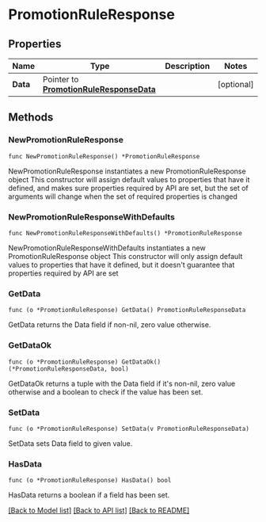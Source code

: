 # PromotionRuleResponse

## Properties

Name | Type | Description | Notes
------------ | ------------- | ------------- | -------------
**Data** | Pointer to [**PromotionRuleResponseData**](PromotionRuleResponseData.md) |  | [optional] 

## Methods

### NewPromotionRuleResponse

`func NewPromotionRuleResponse() *PromotionRuleResponse`

NewPromotionRuleResponse instantiates a new PromotionRuleResponse object
This constructor will assign default values to properties that have it defined,
and makes sure properties required by API are set, but the set of arguments
will change when the set of required properties is changed

### NewPromotionRuleResponseWithDefaults

`func NewPromotionRuleResponseWithDefaults() *PromotionRuleResponse`

NewPromotionRuleResponseWithDefaults instantiates a new PromotionRuleResponse object
This constructor will only assign default values to properties that have it defined,
but it doesn't guarantee that properties required by API are set

### GetData

`func (o *PromotionRuleResponse) GetData() PromotionRuleResponseData`

GetData returns the Data field if non-nil, zero value otherwise.

### GetDataOk

`func (o *PromotionRuleResponse) GetDataOk() (*PromotionRuleResponseData, bool)`

GetDataOk returns a tuple with the Data field if it's non-nil, zero value otherwise
and a boolean to check if the value has been set.

### SetData

`func (o *PromotionRuleResponse) SetData(v PromotionRuleResponseData)`

SetData sets Data field to given value.

### HasData

`func (o *PromotionRuleResponse) HasData() bool`

HasData returns a boolean if a field has been set.


[[Back to Model list]](../README.md#documentation-for-models) [[Back to API list]](../README.md#documentation-for-api-endpoints) [[Back to README]](../README.md)


